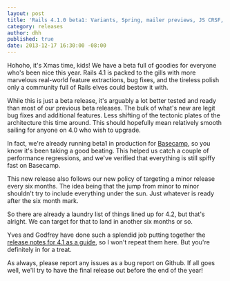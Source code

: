 ```yaml
---
layout: post
title: 'Rails 4.1.0 beta1: Variants, Spring, mailer previews, JS CRSF, config/secrets.yml, Enums'
category: releases
author: dhh
published: true
date: 2013-12-17 16:30:00 -08:00
---
```

Hohoho, it's Xmas time, kids! We have a beta full of goodies for everyone who's been nice this year. Rails 4.1 is packed to the gills with more marvelous real-world feature extractions, bug fixes, and the tireless polish only a community full of Rails elves could bestow it with.

While this is just a beta release, it's arguably a lot better tested and ready than most of our previous beta releases. The bulk of what's new are legit bug fixes and additional features. Less shifting of the tectonic plates of the architecture this time around. This should hopefully mean relatively smooth sailing for anyone on 4.0 who wish to upgrade.

In fact, we're already running beta1 in production for <a href="http://basecamp.com">Basecamp</a>, so you know it's been taking a good beating. This helped us catch a couple of performance regressions, and we've verified that everything is still spiffy fast on Basecamp.

This new release also follows our new policy of targeting a minor release every six months. The idea being that the jump from minor to minor shouldn't try to include everything under the sun. Just whatever is ready after the six month mark.

So there are already a laundry list of things lined up for 4.2, but that's alright. We can target for that to land in another six months or so.

Yves and Godfrey have done such a splendid job putting together the <a href="https://github.com/rails/rails/blob/master/guides/source/4_1_release_notes.md">release notes for 4.1 as a guide</a>, so I won't repeat them here. But you're definitely in for a treat.

As always, please report any issues as a bug report on Github. If all goes well, we'll try to have the final release out before the end of the year!